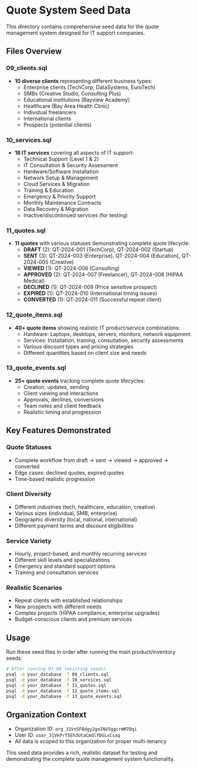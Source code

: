 # Quote System Seed Data

This directory contains comprehensive seed data for the quote management system designed for IT support companies.

## Files Overview

### 09_clients.sql
- **10 diverse clients** representing different business types:
  - Enterprise clients (TechCorp, DataSystems, EuroTech)
  - SMBs (Creative Studio, Consulting Plus)
  - Educational institutions (Bayview Academy)
  - Healthcare (Bay Area Health Clinic)
  - Individual freelancers
  - International clients
  - Prospects (potential clients)

### 10_services.sql
- **18 IT services** covering all aspects of IT support:
  - Technical Support (Level 1 & 2)
  - IT Consultation & Security Assessment
  - Hardware/Software Installation
  - Network Setup & Management
  - Cloud Services & Migration
  - Training & Education
  - Emergency & Priority Support
  - Monthly Maintenance Contracts
  - Data Recovery & Migration
  - Inactive/discontinued services (for testing)

### 11_quotes.sql
- **11 quotes** with various statuses demonstrating complete quote lifecycle:
  - **DRAFT** (2): QT-2024-001 (TechCorp), QT-2024-002 (Startup)
  - **SENT** (3): QT-2024-003 (Enterprise), QT-2024-004 (Education), QT-2024-005 (Creative)
  - **VIEWED** (1): QT-2024-006 (Consulting)
  - **APPROVED** (2): QT-2024-007 (Freelancer), QT-2024-008 (HIPAA Medical)
  - **DECLINED** (1): QT-2024-009 (Price sensitive prospect)
  - **EXPIRED** (1): QT-2024-010 (International timing issues)
  - **CONVERTED** (1): QT-2024-011 (Successful repeat client)

### 12_quote_items.sql
- **40+ quote items** showing realistic IT product/service combinations:
  - Hardware: Laptops, desktops, servers, monitors, network equipment
  - Services: Installation, training, consultation, security assessments
  - Various discount types and pricing strategies
  - Different quantities based on client size and needs

### 13_quote_events.sql
- **25+ quote events** tracking complete quote lifecycles:
  - Creation, updates, sending
  - Client viewing and interactions
  - Approvals, declines, conversions
  - Team notes and client feedback
  - Realistic timing and progression

## Key Features Demonstrated

### Quote Statuses
- Complete workflow from draft → sent → viewed → approved → converted
- Edge cases: declined quotes, expired quotes
- Time-based realistic progression

### Client Diversity
- Different industries (tech, healthcare, education, creative)
- Various sizes (individual, SMB, enterprise)
- Geographic diversity (local, national, international)
- Different payment terms and discount eligibilities

### Service Variety
- Hourly, project-based, and monthly recurring services
- Different skill levels and specializations
- Emergency and standard support options
- Training and consultation services

### Realistic Scenarios
- Repeat clients with established relationships
- New prospects with different needs
- Complex projects (HIPAA compliance, enterprise upgrades)
- Budget-conscious clients and premium services

## Usage

Run these seed files in order after running the main product/inventory seeds:

```bash
# After running 01-08 (existing seeds)
psql -d your_database -f 09_clients.sql
psql -d your_database -f 10_services.sql  
psql -d your_database -f 11_quotes.sql
psql -d your_database -f 12_quote_items.sql
psql -d your_database -f 13_quote_events.sql
```

## Organization Context
- Organization ID: `org_31Vn5FBdgy2geINV5ggcrmM7Oqi`
- User ID: `user_31VkPrT5Eh3UtaCmdlfDGLxCsaq`
- All data is scoped to this organization for proper multi-tenancy

This seed data provides a rich, realistic dataset for testing and demonstrating the complete quote management system functionality.